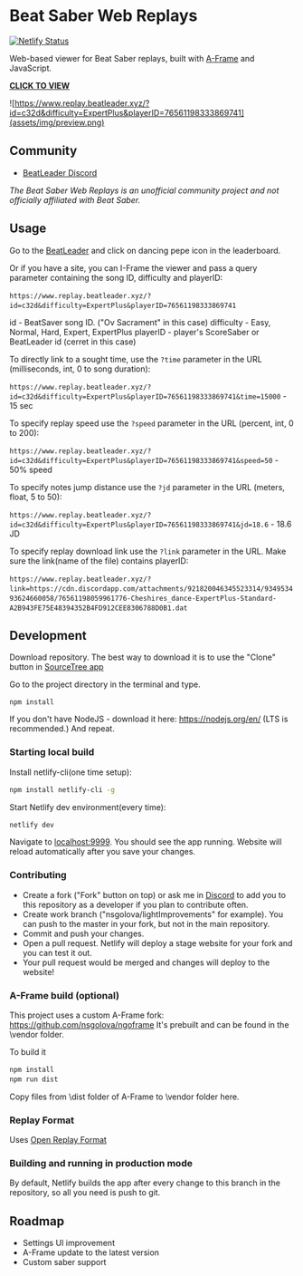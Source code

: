 # Beat Saber Web Replays

[![Netlify Status](https://api.netlify.com/api/v1/badges/08ead0d0-ade4-4f38-8af4-9b6c3c679234/deploy-status)](https://app.netlify.com/sites/musing-aryabhata-6ae6ea/deploys)

[A-Frame]: https://github.com/nsgolova/ngoframe
[visit]: https://www.replay.beatleader.xyz/?id=c32d&difficulty=ExpertPlus&playerID=76561198333869741

Web-based viewer for Beat Saber replays, built with [A-Frame] and JavaScript.

**[CLICK TO VIEW][visit]**

![https://www.replay.beatleader.xyz/?id=c32d&difficulty=ExpertPlus&playerID=76561198333869741](assets/img/preview.png)

## Community

- [BeatLeader Discord](https://discord.gg/2RG5YVqtG6)

*The Beat Saber Web Replays is an unofficial community project and not officially
affiliated with Beat Saber.*

## Usage

Go to the [BeatLeader](https://beatleader.xyz) and click on dancing pepe icon in the leaderboard.

Or if you have a site, you can I-Frame the viewer and pass a query parameter
containing the song ID, difficulty and playerID:

`https://www.replay.beatleader.xyz/?id=c32d&difficulty=ExpertPlus&playerID=76561198333869741`

id - BeatSaver song ID. ("Ov Sacrament" in this case)
difficulty - Easy, Normal, Hard, Expert, ExpertPlus
playerID - player's ScoreSaber or BeatLeader id (cerret in this case)

To directly link to a sought time, use the `?time` parameter in the URL (milliseconds, int, 0 to song duration):

`https://www.replay.beatleader.xyz/?id=c32d&difficulty=ExpertPlus&playerID=76561198333869741&time=15000` - 15 sec

To specify replay speed use the `?speed` parameter in the URL (percent, int, 0 to 200):

`https://www.replay.beatleader.xyz/?id=c32d&difficulty=ExpertPlus&playerID=76561198333869741&speed=50` - 50% speed

To specify notes jump distance use the `?jd` parameter in the URL (meters, float, 5 to 50):

`https://www.replay.beatleader.xyz/?id=c32d&difficulty=ExpertPlus&playerID=76561198333869741&jd=18.6` - 18.6 JD

To specify replay download link use the `?link` parameter in the URL. Make sure the link(name of the file) contains playerID:

`https://www.replay.beatleader.xyz/?link=https://cdn.discordapp.com/attachments/921820046345523314/934953493624660058/76561198059961776-Cheshires_dance-ExpertPlus-Standard-A2B943FE75E48394352B4FD912CEE8306788D0B1.dat`

## Development

Download repository.
The best way to download it is to use the "Clone" button in [SourceTree app](https://www.sourcetreeapp.com/)

Go to the project directory in the terminal and type.

```
npm install
```

If you don't have NodeJS - download it here: https://nodejs.org/en/ (LTS is recommended.) And repeat.

### Starting local build

Install netlify-cli(one time setup):
```bash
npm install netlify-cli -g
```

Start Netlify dev environment(every time):
```bash
netlify dev
```

Navigate to [localhost:9999](http://localhost:9999). You should see the app running.
Website will reload automatically after you save your changes.

### Contributing

- Create a fork ("Fork" button on top) or ask me in [Discord](https://discord.gg/2RG5YVqtG6) to add you to this repository as a developer if you plan to contribute often.
- Create work branch ("nsgolova/lightImprovements" for example). You can push to the master in your fork, but not in the main repository.
- Commit and push your changes.
- Open a pull request. Netlify will deploy a stage website for your fork and you can test it out.
- Your pull request would be merged and changes will deploy to the website!

### A-Frame build (optional)

This project uses a custom A-Frame fork: https://github.com/nsgolova/ngoframe
It's prebuilt and can be found in the \vendor folder.

To build it
```bash
npm install
npm run dist
```

Copy files from \dist folder of A-Frame to \vendor folder here. 

### Replay Format

Uses [Open Replay Format](https://github.com/BeatLeader/BS-Open-Replay)

### Building and running in production mode

By default, Netlify builds the app after every change to this branch in the repository, so all you need is push to git.

## Roadmap

- Settings UI improvement
- A-Frame update to the latest version
- Custom saber support